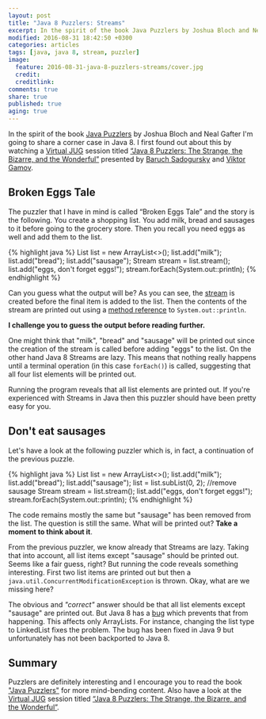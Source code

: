 ```yaml
---
layout: post
title: "Java 8 Puzzlers: Streams"
excerpt: In the spirit of the book Java Puzzlers by Joshua Bloch and Neal Gafter, this post discusses a Puzzler that can be found in Java 8 Streams.
modified: 2016-08-31 18:42:50 +0300
categories: articles
tags: [java, java 8, stream, puzzler]
image:
  feature: 2016-08-31-java-8-puzzlers-streams/cover.jpg
  credit:
  creditlink:
comments: true
share: true
published: true
aging: true
---
```


In the spirit of the book [Java Puzzlers](http://www.javapuzzlers.com/ "Java Puzzlers webpage") by Joshua Bloch and Neal Gafter I'm going to share a corner case in Java 8. I first found out about this by watching a [Virtual JUG](https://virtualjug.com/ "Virtual JUG") session titled [“Java 8 Puzzlers: The Strange, the Bizarre, and the Wonderful”](https://www.youtube.com/watch?v=lu4UTY940tg "Java 8 Puzzlers: The Strange, the Bizarre, and the Wonderful on Youtube") presented by [Baruch Sadogursky](https://twitter.com/jbaruch) and [Viktor Gamov](https://twitter.com/gamussa).

## Broken Eggs Tale

The puzzler that I have in mind is called “Broken Eggs Tale” and the story is the following. You create a shopping list. You add milk, bread and sausages to it before going to the grocery store. Then you recall you need eggs as well and add them to the list.

{% highlight java %}
List<String> list = new ArrayList<>();
list.add("milk");
list.add("bread");
list.add("sausage");
Stream<String> stream = list.stream();
list.add("eggs, don't forget eggs!");
stream.forEach(System.out::println);
{% endhighlight %}

Can you guess what the output will be? As you can see, the [stream]({{site.url}}/articles/5-ways-to-create-a-stream-in-java-8/ "5 ways to create a Stream in Java 8") is created before the final item is added to the list. Then the contents of the stream are printed out using a [method reference]({{site.url}}/articles/four-types-of-method-references-in-java-8/ "Method references in Java") to `System.out::println`.

**I challenge you to guess the output before reading further.**

One might think that "milk", "bread" and "sausage" will be printed out since the creation of the stream is called before adding "eggs" to the list. On the other hand Java 8 Streams are lazy. This means that nothing really happens until a terminal operation (in this case `forEach()`) is called, suggesting that all four list elements will be printed out.

Running the program reveals that all list elements are printed out. If you're experienced with Streams in Java then this puzzler should have been pretty easy for you.

## Don't eat sausages

Let's have a look at the following puzzler which is, in fact, a continuation of the previous puzzle.

{% highlight java %}
List<String> list = new ArrayList<>();
list.add("milk");
list.add("bread");
list.add("sausage");
list = list.subList(0, 2); //remove sausage
Stream<String> stream = list.stream();
list.add("eggs, don't forget eggs!");
stream.forEach(System.out::println);
{% endhighlight %}

The code remains mostly the same but "sausage" has been removed from the list. The question is still the same. What will be printed out? **Take a moment to think about it**.

From the previous puzzler, we know already that Streams are lazy. Taking that into account, all list items except "sausage" should be printed out. Seems like a fair guess, right? But running the code reveals something interesting. First two list items are printed out but then a `java.util.ConcurrentModificationException` is thrown. Okay, what are we missing here?

The obvious and *"correct"* answer should be that all list elements except "sausage" are printed out. But Java 8 has a [bug](https://bugs.openjdk.java.net/browse/JDK-8148748 "JDK-8148748") which prevents that from happening. This affects only ArrayLists. For instance, changing the list type to LinkedList fixes the problem. The bug has been fixed in Java 9 but unfortunately has not been backported to Java 8.

## Summary

Puzzlers are definitely interesting and I encourage you to read the book ["Java Puzzlers"](http://www.javapuzzlers.com/ "Java Puzzlers webpage") for more mind-bending content. Also have a look at the [Virtual JUG](https://virtualjug.com/ "Virtual JUG") session titled [“Java 8 Puzzlers: The Strange, the Bizarre, and the Wonderful”](https://www.youtube.com/watch?v=lu4UTY940tg "Java 8 Puzzlers: The Strange, the Bizarre, and the Wonderful on YouTube").
